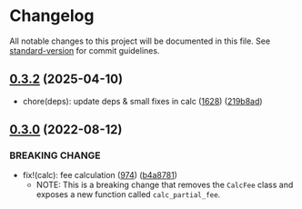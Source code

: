 # Changelog

All notable changes to this project will be documented in this file. See [standard-version](https://github.com/conventional-changelog/standard-version) for commit guidelines.

## [0.3.2](https://github.com/paritytech/substrate-api-sidecar/tree/master/calc/) (2025-04-10)

- chore(deps): update deps & small fixes in calc ([1628](https://github.com/paritytech/substrate-api-sidecar/pull/1628)) ([219b8ad](https://github.com/paritytech/substrate-api-sidecar/commit/219b8add39647609bec1cbda279b29736c056a03))

## [0.3.0](https://github.com/paritytech/substrate-api-sidecar/tree/master/calc/) (2022-08-12)

### BREAKING CHANGE

- fix!(calc): fee calculation ([974](https://github.com/paritytech/substrate-api-sidecar/pull/974)) ([b4a8781](https://github.com/paritytech/substrate-api-sidecar/commit/b4a8781982b97ee6593290a5b137467bd0c93e22))
    - NOTE: This is a breaking change that removes the `CalcFee` class and exposes a new function called `calc_partial_fee`.
